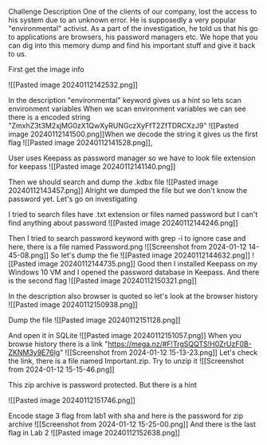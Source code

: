 
Challenge Description
One of the clients of our company, lost the access to his system due to an unknown error. He is supposedly a very popular "environmental" activist. As a part of the investigation, he told us that his go to applications are browsers, his password managers etc. We hope that you can dig into this memory dump and find his important stuff and give it back to us.


First get the image info

![[Pasted image 20240112142532.png]]

In the description "environmental" keyword gives us a hint so lets scan environment variables
When we scan environment variables we can see there is a encoded string "ZmxhZ3t3M2xjMG0zX1QwXyRUNGczXyFfT2ZfTDRCXzJ9"
![[Pasted image 20240112141500.png]]When we decode the string it gives us the first flag
![[Pasted image 20240112141528.png]],

User uses Keepass as password manager so we have to look file extension for keepass
![[Pasted image 20240112141140.png]]

Then we should search and dump the .kdbx file
![[Pasted image 20240112143457.png]]
Alright we dumped the file but we don't know the password yet. Let's go on investigating 

I tried to search files have .txt extension or files named password but I can't find anything about password
![[Pasted image 20240112144246.png]]

Then I tried to search password keyword with grep -i to ignore case and here, there is a file named Password.png
![[Screenshot from 2024-01-12 14-45-08.png]]
So let's dump the fie
![[Pasted image 20240112144632.png]]
![[Pasted image 20240112144735.png]]
Good then I installed Keepass on my Windows 10 VM and I opened the password database in Keepass. And there is the second flag
![[Pasted image 20240112150321.png]]

In the description also browser is quoted so let's look at the browser history
![[Pasted image 20240112150938.png]]

Dump the file
![[Pasted image 20240112151128.png]]

And open it in SQLite
![[Pasted image 20240112151057.png]]
When you browse history there is a link "https://mega.nz/#F!TrgSQQTS!H0ZrUzF0B-ZKNM3y9E76lg" 
![[Screenshot from 2024-01-12 15-13-23.png]]
Let's check the link, there is a file named Important.zip. Try to unzip it
![[Screenshot from 2024-01-12 15-15-46.png]]

This zip archive is password protected. But there is a hint 

![[Pasted image 20240112151746.png]]

Encode stage 3 flag from lab1 with sha and here is the password for zip archive
![[Screenshot from 2024-01-12 15-25-00.png]]
And there is the last flag in Lab 2
![[Pasted image 20240112152638.png]]